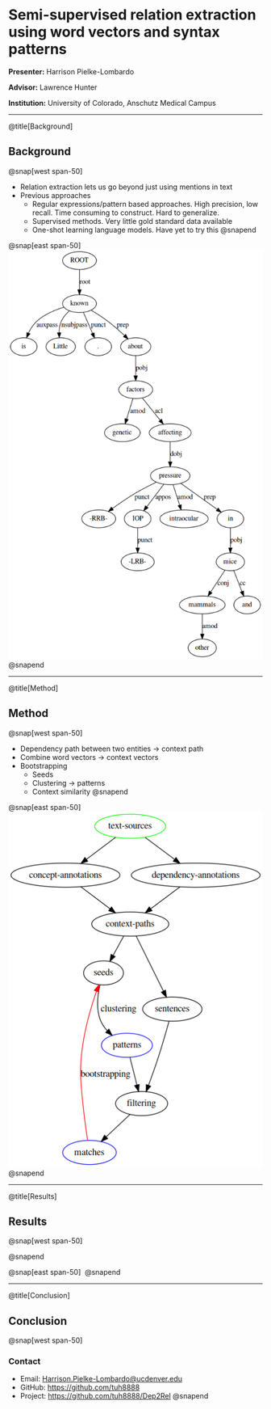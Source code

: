 # Semi-supervised relation extraction using word vectors and syntax patterns
**Presenter:** Harrison Pielke-Lombardo

**Advisor:** Lawrence Hunter

**Institution:** University of Colorado, Anschutz Medical Campus

---
@title[Background]

## Background

@snap[west span-50]
- Relation extraction lets us go beyond just using mentions in text
- Previous approaches
  - Regular expressions/pattern based approaches. High precision, low recall. Time consuming to construct. Hard to generalize.
  - Supervised methods. Very little gold standard data available
  - One-shot learning language models. Have yet to try this
@snapend

@snap[east span-50]
![](https://github.com/tuh8888/Dep2Rel/blob/master/resources/dep_example.png)
@snapend

---
@title[Method]
## Method

@snap[west span-50]
- Dependency path between two entities -> context path
- Combine word vectors -> context vectors
- Bootstrapping
  - Seeds
  - Clustering -> patterns
  - Context similarity
@snapend

@snap[east span-50]
![](https://github.com/tuh8888/Dep2Rel/blob/master/resources/algorithm.png)
@snapend

---
@title[Results]
## Results

@snap[west span-50]

@snapend

@snap[east span-50]
![]()
@snapend

---
@title[Conclusion]
## Conclusion

@snap[west span-50]
### Contact
- Email: Harrison.Pielke-Lombardo@ucdenver.edu
- GitHub: https://github.com/tuh8888
- Project: https://github.com/tuh8888/Dep2Rel
@snapend